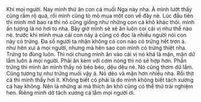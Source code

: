 Khi mọi người. Nay mình thử ăn con cá muối Nga này nha. À mình lướt thấy cũng rầm rộ quá, rồi mình cũng tò mò mua một con về đây nè. Lúc đầu tiên thì mình mở bao ra thì nó cũng giống như những con cá khô khác thôi. mình ấn tượng là nó hơi to nha. Bây giờ mình sẽ xé ăn luôn coi cái vị như thế nào nè. trước khi mình mua cái con này á cũng có đọc là nhiều người nói con này có trứng. Đa số người ta nhận không có con nào có trứng hết trơn á. như hên xui á mọi người, nhưng mà hên sao con mình có trứng thiệt nha. Trứng to đùng luôn. Thì nói chung mình ăn vào cái vị nó khá là mặn, mặn dữ lắm luôn á mọi người. Phải ăn kèm với cơm nóng thì nó sẽ hợp hơn. Phần trứng thì mình ăn mình thấy nó béo béo, dệu dệu nè. Nó cũng thơm dữ lắm. Cũng tương tự như trứng muối vậy á. Nó dẻo và mặn hơn nhiều nha. Rồi thịt cá thì mình thấy hơi ít. Không biết có phải là do mình không biết tách xương cá hay không. Nên là những ai mà thích ăn khô cũng có thể thử trải nghiệm hen. Riêng mình dở tách xương cá lắm mọi người ơi.